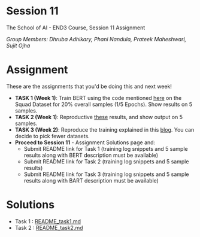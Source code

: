 # Session 11
The School of AI - END3 Course, Session 11 Assignment

*Group Members: Dhruba Adhikary, Phani Nandula, Prateek Maheshwari, Sujit Ojha*

# Assignment
These are the assignments that you'd be doing this and next week!

- **TASK 1 (Week 1)**: Train BERT using the code mentioned [here](https://drive.google.com/file/d/1Zp2_Uka8oGDYsSe5ELk-xz6wIX8OIkB7/view?usp=sharing) on the Squad Dataset for 20% overall samples (1/5 Epochs). Show results on 5 samples.   
- **TASK 2 (Week 1)**: Reproductive [these](https://mccormickml.com/2019/07/22/BERT-fine-tuning/) results, and show output on 5 samples.  
- **TASK 3 (Week 2)**: Reproduce the training explained in this [blog](https://towardsdatascience.com/bart-for-paraphrasing-with-simple-transformers-7c9ea3dfdd8c). You can decide to pick fewer datasets.   
- **Proceed to Session 11** - Assignment Solutions page and:
    - Submit README link for Task 1 (training log snippets and 5 sample results along with BERT description must be available)
    - Submit README link for Task 2 (training log snippets and 5 sample results)
    - Submit README link for Task 3 (training log snippets and 5 sample results along with BART description must be available)

# Solutions
- Task 1 : [README_task1.md](Readme)
- Task 2 : [README_task2.md](Readme)